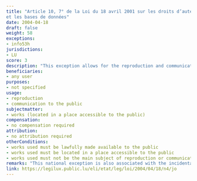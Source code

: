 ```yaml
---
title: "Article 10, 7° de la Loi du 18 avril 2001 sur les droits d’auteur, les droits voisins
et les bases de données"
date: 2004-04-18
draft: false
weight: 58
exceptions:
- info53h
jurisdictions:
- LU
score: 3
description: "This exception allows for the reproduction and communication of works located in a place accessible to the public, when these works are not the main subject of reproduction or communication." 
beneficiaries:
- any user
purposes: 
- not specified
usage:
- reproduction 
- communication to the public
subjectmatter:
- works (located in a place accessible to the public)
compensation:
- no compensation required
attribution: 
- no attribution required
otherConditions: 
- works used must be lawfully made available to the public
- works used must be located in a place accessible to the public
- works used must not be the main subject of reproduction or communication
remarks: "This national exception is also associated with the incidental inclusion exception under art. 5(3)(i) of the InfoSoc Directive, because of the requirement for the works used to not be the main subject of reproduction or communication.<br /><br />The scope of the exception is not extended to neighbouring rights under Art. 46 (1) or Art. 55 - for broadcasters. All exceptions apply mutatis mutandis to the distribution right."
link: https://legilux.public.lu/eli/etat/leg/loi/2004/04/18/n4/jo
---
```

